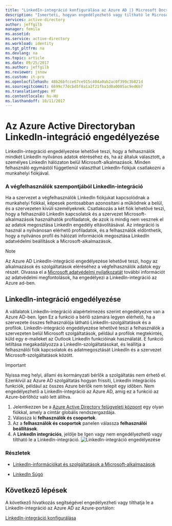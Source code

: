 ```yaml
---
title: "LinkedIn-integráció konfigurálása az Azure AD |} Microsoft Docs"
description: "Ismerteti, hogyan engedélyezhető vagy tiltható le Microsoft-alkalmazások az Azure Active Directoryban LinkedIn-integráció."
services: active-directory
author: jeffgilb
manager: femila
ms.assetid: 
ms.service: active-directory
ms.workload: identity
ms.tgt_pltfrm: na
ms.devlang: na
ms.topic: article
ms.date: 09/25/2017
ms.author: jeffgilb
ms.reviewer: jsnow
ms.custom: it-pro
ms.openlocfilehash: 48b26bfcce67ce915c404a0ab2ac0f399c3b821d
ms.sourcegitcommit: 6699c77dcbd5f8a1a2f21fba3d0a0005ac9ed6b7
ms.translationtype: MT
ms.contentlocale: hu-HU
ms.lasthandoff: 10/11/2017
---
```

# <a name="enabling-linkedin-integration-in-azure-active-directory"></a>Az Azure Active Directoryban LinkedIn-integráció engedélyezése
LinkedIn-integráció engedélyezése lehetővé teszi, hogy a felhasználók mindkét LinkedIn nyilvános adatok eléréséhez és, ha az általuk választott, a személyes LinkedIn hálózaton belül Microsoft-alkalmazások. Minden felhasználó egymástól függetlenül választhat LinkedIn-fiókjuk csatlakozni a munkahelyi fiókjával.

### <a name="linkedin-integration-from-your-end-users-perspective"></a>A végfelhasználók szempontjából LinkedIn-integráció
Ha a szervezet a végfelhasználók LinkedIn fiókjukat kapcsolódnak a munkahelyi fiókkal, képesek pontosabban azonosítani a működnek a belül, és a szervezeten kívüli személyeknek. Csatlakozás a két fiók lehetővé teszi, hogy a felhasználó LinkedIn kapcsolatok és a szervezet Microsoft-alkalmazások használhatók profiladatok, de azok is mindig nem vesznek el az adatok megosztása LinkedIn engedély eltávolításával. Az integráció is használ a nyilvánosan elérhető profiladatok, és a felhasználók eldönthetik, hogy a nyilvános profil és hálózati információk megosztása LinkedIn adatvédelmi beállítások a Microsoft-alkalmazások.

>[!NOTE]
> Az Azure AD LinkedIn-integráció engedélyezése lehetővé teszi, hogy az alkalmazások és szolgáltatások eléréséhez a végfelhasználók adatok egy részét. Olvassa el a [Microsoft adatvédelmi nyilatkozatát](https://privacy.microsoft.com/privacystatement/) további információt az adatvédelmi megfontolások, ha engedélyezi a LinkedIn-integráció az Azure ad-ben. 

## <a name="enable-linkedin-integration"></a>LinkedIn-integráció engedélyezése
A vállalatok LinkedIn-integráció alapértelmezés szerint engedélyezve van a Azure AD-ben. Igen Ez a funkció a bérlő számára legyen elérhető, ha a szervezete összes felhasználója látható LinkedIn-szolgáltatások és a profilok. LinkedIn-integráció engedélyezése lehetővé teszi a felhasználók a szervezeten belül Microsoft szolgáltatások, például a profilok megtekintés, küld egy e-maileket az Outlook LinkedIn funkcióinak használatát. E funkció letiltása megakadályozza a LinkedIn-szolgáltatásokat, és leállítja a felhasználói fiók kapcsolatok és adatmegosztását LinkedIn és a szervezet Microsoft-szolgáltatások között.

> [!IMPORTANT]
> Nyissa meg helyi, állami és kormányzati bérlők a szolgáltatás nem érhető el. Ezenkívül az Azure AD szolgáltatás hogyan frissíti, LinkedIn integrációs funkciók, például az összes Azure bérlők nem telepít egy időben. Nem engedélyezhető a LinkedIn-integráció az Azure AD, amíg ez a funkció az Azure-bérlőhöz való lett állítva.

1. Jelentkezzen be a [Azure Active Directory felügyeleti központ](https://aad.portal.azure.com/) egy olyan fiókkal, amely a címtár globális rendszergazdája.
2. Válassza ki **felhasználók és csoportok**.
3. Az a **felhasználók és csoportok** panelen válassza **felhasználói beállítások**.
4. A **LinkedIn integrációs**, jelölje be Igen vagy nem engedélyezhető vagy tiltható le a LinkedIn-integráció.
   ![LinkedIn-integráció engedélyezése](./media/linkedin-integration/LinkedIn-integration.PNG)

### <a name="learn-more"></a>Részletek 
* [LinkedIn-információkat és szolgáltatások a Microsoft-alkalmazások](https://go.microsoft.com/fwlink/?linkid=850740)

* [LinkedIn Súgó](https://www.linkedin.com/help/linkedin)

## <a name="next-steps"></a>Következő lépések
A következő hivatkozás segítségével engedélyezheti vagy tilthatja le a LinkedIn-integráció az Azure AD az Azure-portálon:

[LinkedIn-integráció konfigurálása](https://aad.portal.azure.com/#blade/Microsoft_AAD_IAM/UserManagementMenuBlade/UserSettings) 
